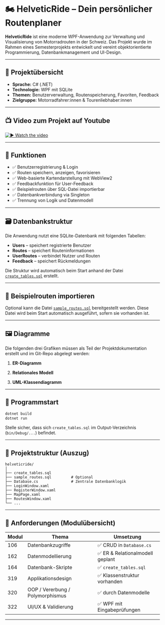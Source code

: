 # 🏍️ HelveticRide – Dein persönlicher Routenplaner

**HelveticRide** ist eine moderne WPF-Anwendung zur Verwaltung und Visualisierung von Motorradrouten in der Schweiz. Das Projekt wurde im Rahmen eines Semesterprojekts entwickelt und vereint objektorientierte Programmierung, Datenbankmanagement und UI-Design.

---

## 📌 Projektübersicht

- **Sprache:** C# (.NET)
- **Technologie:** WPF mit SQLite
- **Themen:** Benutzerverwaltung, Routenspeicherung, Favoriten, Feedback
- **Zielgruppe:** Motorradfahrer:innen & Tourenliebhaber:innen

---

## 📺 Video zum Projekt auf Youtube

[![▶️ Watch the video](https://img.youtube.com/vi/a01sl-0EDG8/0.jpg)](https://youtu.be/a01sl-0EDG8)


---

## 🔧 Funktionen

- ✅ Benutzerregistrierung & Login
- ✅ Routen speichern, anzeigen, favorisieren
- ✅ Web-basierte Kartendarstellung mit WebView2
- ✅ Feedbackfunktion für User-Feedback
- ✅ Beispielrouten über SQL-Datei importierbar
- ✅ Datenbankverbindung via Singleton
- ✅ Trennung von Logik und Datenmodell

---

## 🗃️ Datenbankstruktur

Die Anwendung nutzt eine SQLite-Datenbank mit folgenden Tabellen:

- **Users** – speichert registrierte Benutzer
- **Routes** – speichert Routeninformationen
- **UserRoutes** – verbindet Nutzer und Routen
- **Feedback** – speichert Rückmeldungen

Die Struktur wird automatisch beim Start anhand der Datei [`create_tables.sql`](create_tables.sql) erstellt.

---

## 🧪 Beispielrouten importieren

Optional kann die Datei [`sample_routes.sql`](sample_routes.sql) bereitgestellt werden. Diese Datei wird beim Start automatisch ausgeführt, sofern sie vorhanden ist.

---

## 🖼️ Diagramme

Die folgenden drei Grafiken müssen als Teil der Projektdokumentation erstellt und im Git-Repo abgelegt werden:

1. **ER-Diagramm**  
   

2. **Relationales Modell**  
  

3. **UML-Klassendiagramm**  
   

---

## 🧭 Programmstart

```bash
dotnet build
dotnet run
```

Stelle sicher, dass sich `create_tables.sql` im Output-Verzeichnis (`bin/Debug/...`) befindet.

---

## 📁 Projektstruktur (Auszug)

```
helveticride/
│
├── create_tables.sql
├── sample_routes.sql         # Optional
├── Database.cs               # Zentrale Datenbanklogik
├── LoginWindow.xaml
├── RegisterWindow.xaml
├── MapPage.xaml
├── RoutesWindow.xaml
└── ...
```

---

## 📜 Anforderungen (Modulübersicht)

| Modul | Thema                                | Umsetzung                   |
|--------|--------------------------------------|-----------------------------|
| 106    | Datenbankzugriffe                   | ✅ CRUD in `Database.cs`    |
| 162    | Datenmodellierung                   | ✅ ER & Relationalmodell geplant |
| 164    | Datenbank-Skripte                   | ✅ `create_tables.sql`      |
| 319    | Applikationsdesign                  | ✅ Klassenstruktur vorhanden|
| 320    | OOP / Vererbung / Polymorphismus    | ✅ durch Datenmodelle       |
| 322    | UI/UX & Validierung                 | ✅ WPF mit Eingabeprüfungen |

---

